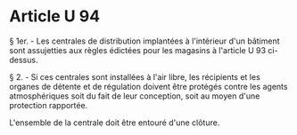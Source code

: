 # Article U 94

§ 1er. - Les centrales de distribution implantées à l'intérieur d'un bâtiment sont assujetties aux règles édictées pour les magasins à l'article U 93 ci-dessus.

§ 2. - Si ces centrales sont installées à l'air libre, les récipients et les organes de détente et de régulation doivent être protégés contre les agents atmosphériques soit du fait de leur conception, soit au moyen d'une protection rapportée.

L'ensemble de la centrale doit être entouré d'une clôture.
